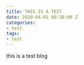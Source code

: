 ```yaml
---
title: THIS IS A TEST
date: 2020-04-01 00:38:00 Z
categories:
- test
tags:
- test
---
```


this is a test blog